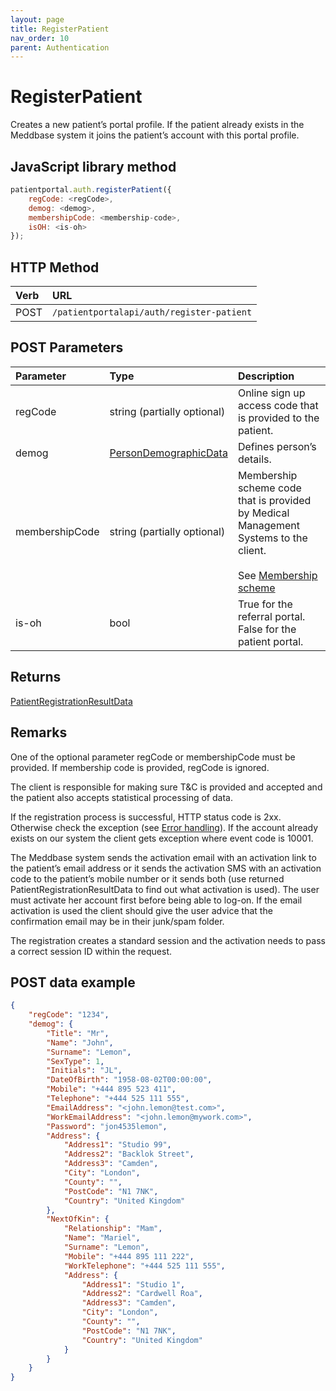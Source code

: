 ```yaml
---
layout: page
title: RegisterPatient
nav_order: 10
parent: Authentication
---
```


# RegisterPatient

Creates a new patient’s portal profile. If the patient already exists in the Meddbase system it joins the patient’s account with this portal profile.

## JavaScript library method

```javascript
patientportal.auth.registerPatient({
    regCode: <regCode>,
    demog: <demog>,
    membershipCode: <membership-code>,
    isOH: <is-oh>
});
```

## HTTP Method

| Verb | URL                                               |
|:-----|:--------------------------------------------------|
| POST | `/patientportalapi/auth/register-patient` |

## POST Parameters

| Parameter | Type   | Description                                                 |
|:----------|:-------|:------------------------------------------------------------|
| regCode | string (partially optional) | Online sign up access code that is provided to the patient. |
| demog | [PersonDemographicData](../objects-and-data-types/persondemographicdata) | Defines person’s details. |
| membershipCode | string (partially optional) | Membership scheme code that is provided by Medical Management Systems to the client.<br><br>See [Membership scheme](../membership-scheme/membership-scheme) |
| is-oh | bool | True for the referral portal. False for the patient portal. |

## Returns

[PatientRegistrationResultData](../objects-and-data-types/patientregistrationresultdata)

## Remarks

One of the optional parameter regCode or membershipCode must be provided. If membership code is provided, regCode is ignored.

The client is responsible for making sure T&C is provided and accepted and the patient also accepts statistical processing of data.

If the registration process is successful, HTTP status code is 2xx. Otherwise check the exception (see [Error handling](../error-handling/error-handling)). If the account already exists on our system the client gets exception where event code is 10001.

The Meddbase system sends the activation email with an activation link to the patient’s email address or it sends the activation SMS with an activation code to the patient’s mobile number or it sends both (use returned PatientRegistrationResultData to find out what activation is used). The user must activate her account first before being able to log-on. If the email activation is used the client should give the user advice that the confirmation email may be in their junk/spam folder.

The registration creates a standard session and the activation needs to pass a correct session ID within the request.

## POST data example

```json
{
    "regCode": "1234",
    "demog": {
        "Title": "Mr",
        "Name": "John",
        "Surname": "Lemon",
        "SexType": 1,
        "Initials": "JL",
        "DateOfBirth": "1958-08-02T00:00:00",
        "Mobile": "+444 895 523 411",
        "Telephone": "+444 525 111 555",
        "EmailAddress": "<john.lemon@test.com>",
        "WorkEmailAddress": "<john.lemon@mywork.com>",
        "Password": "jon4535lemon",
        "Address": {
            "Address1": "Studio 99",
            "Address2": "Backlok Street",
            "Address3": "Camden",
            "City": "London",
            "County": "",
            "PostCode": "N1 7NK",
            "Country": "United Kingdom"
        },
        "NextOfKin": {
            "Relationship": "Mam",
            "Name": "Mariel",
            "Surname": "Lemon",
            "Mobile": "+444 895 111 222",
            "WorkTelephone": "+444 525 111 555",
            "Address": {
                "Address1": "Studio 1",
                "Address2": "Cardwell Roa",
                "Address3": "Camden",
                "City": "London",
                "County": "",
                "PostCode": "N1 7NK",
                "Country": "United Kingdom"
            }
        }
    }
}
```
